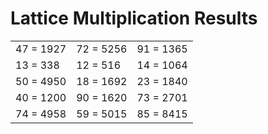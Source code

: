 # Lattice Multiplication Results

|   |   |   |
|---|---|---|
| 47 = 1927 | 72 = 5256 | 91 = 1365 |
| 13 = 338 | 12 = 516 | 14 = 1064 |
| 50 = 4950 | 18 = 1692 | 23 = 1840 |
| 40 = 1200 | 90 = 1620 | 73 = 2701 |
| 74 = 4958 | 59 = 5015 | 85 = 8415 |
